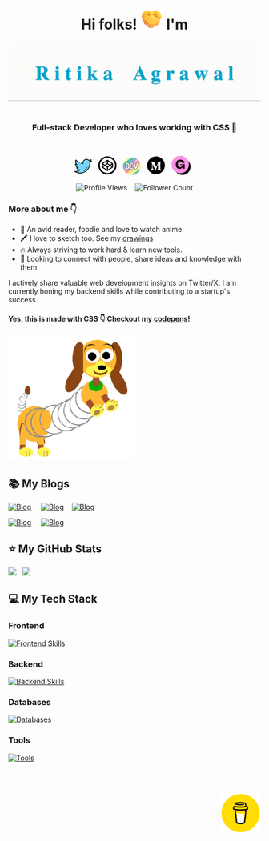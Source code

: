 <div align="center">
   <h1>Hi folks! <img width="45" height="45" src="./images/handshake.png">  I'm </h1> 
   <img src="./images/name-slow.gif"> 

   <br/>
   <br/>

   <h3>Full-stack Developer who loves working with CSS 💜 </h3>

   <br/>
   
   <p align='center'>
<a href="https://twitter.com/RitikaAgrawal08"><img width="35" height="35" src="/images/twitter.png"></a>&nbsp;&nbsp;
<a href="https://codepen.io/RitikaAgrawal08"><img width="38" height="38" src="/images/codepen.png"></a>&nbsp;&nbsp;
<a href="https://dev.to/ritikaagrawal08"><img width="35" height="35" src="./images/devto.png"></a>&nbsp;&nbsp;
<a href="https://medium.com/@RitikaAgrawal08"><img width="38" height="38" src="/images/medium.png"></a>&nbsp;&nbsp;
<a href="https://ritikaagrawal08.gumroad.com/"><img width="38" height="38" src="/images/gumroad.png"></a>&nbsp;&nbsp;
 </p>

   <p>
  <img src="https://komarev.com/ghpvc/?username=Ritika-Agrawal811&label=Profile%20views&color=2a17d1" alt="Profile Views" height="25px"/>
  &nbsp;&nbsp;
  <img src="https://img.shields.io/github/followers/Ritika-Agrawal811?color=2a17d1&label=Followers" alt="Follower Count" height="25px" /> 
</p>
</div>

### More about me :point_down:
- 📕 An avid reader, foodie and love to watch anime.
- 🖍️ I love to sketch too. See my [drawings](https://codepen.io/RitikaAgrawal08/full/WNwZzyb)
- 🔥 Always striving to work hard & learn new tools.
- 👯 Looking to connect with people, share ideas and knowledge with them.

<p> 
I actively share valuable web development insights on Twitter/X. I am currently honing my backend skills while contributing to a startup's success.</p>

#### Yes, this is made with CSS :point_down: Checkout my [codepens](https://codepen.io/RitikaAgrawal08)! 

<img src="images/slinky.png" alt="my single div slinky CSS art" style=" height:250px;"/>

## :books: My Blogs

[![Blog](https://github-readme-blog-cards.onrender.com?url=https://medium.com/@RitikaAgrawal08/diving-deep-into-z-index-property-d60e3443f4ec&layout=vertical)](https://medium.com/@RitikaAgrawal08/diving-deep-into-z-index-property-d60e3443f4ec) &nbsp; &nbsp; [![Blog](https://github-readme-blog-cards.onrender.com?url=https://dev.to/ritikaagrawal08/all-about-margin-auto-in-css-centering-and-more-2b2g&layout=vertical)](https://dev.to/ritikaagrawal08/all-about-margin-auto-in-css-centering-and-more-2b2g) &nbsp;&nbsp; [![Blog](https://github-readme-blog-cards.onrender.com?url=https://medium.com/@RitikaAgrawal08/the-6-must-know-rules-of-margin-collapsing-in-css-56968836827d&layout=vertical)](https://medium.com/@RitikaAgrawal08/the-6-must-know-rules-of-margin-collapsing-in-css-56968836827d)

[![Blog](https://github-readme-blog-cards.onrender.com?url=https://medium.com/@RitikaAgrawal08/what-are-counters-in-css-98b3679c44a4)](https://medium.com/@RitikaAgrawal08/what-are-counters-in-css-98b3679c44a4) &nbsp; &nbsp;
[![Blog](https://github-readme-blog-cards.onrender.com?url=https://dev.to/ritikaagrawal08/beforeafter-pseudo-elements-in-css-a-complete-guide-5852)](https://dev.to/ritikaagrawal08/beforeafter-pseudo-elements-in-css-a-complete-guide-5852)

## :star: My GitHub Stats

<img src="https://github-readme-stats-tau-ten-45.vercel.app/api?username=Ritika-Agrawal811&show_icons=true&card_width=300"/> &nbsp; <img src="https://streak-stats.demolab.com?user=Ritika-Agrawal811&hide_total_contributions=true&card_width=390"/>

## :computer: My Tech Stack

### Frontend

[![Frontend Skills](https://skillicons.dev/icons?i=html,css,js,react,next,tailwind,bootstrap,typescript,redux)](https://skillicons.dev)


### Backend

[![Backend Skills](https://skillicons.dev/icons?i=go,nodejs,graphql,kafka,redis)](https://skillicons.dev)

### Databases

[![Databases](https://skillicons.dev/icons?i=supabase,postgres,mongodb,mysql)](https://skillicons.dev)


### Tools

[![Tools](https://skillicons.dev/icons?i=git,github,docker,vscode,postman)](https://skillicons.dev)


<br/>
<br/>

<p  align="right">
 <a href="https://buymeacoffee.com/ritikaagrawal08"><img width="80" height="80" src="/images/coffee.gif"></a>
</p>

